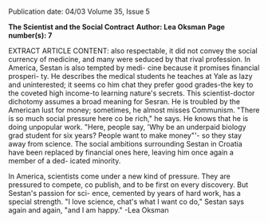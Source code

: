 Publication date: 04/03
Volume 35, Issue 5

**The Scientist and the Social Contract**
**Author: Lea Oksman**
**Page number(s): 7**

EXTRACT ARTICLE CONTENT:
also respectable, it did not convey the social 
currency of medicine, and many were 
seduced by that rival profession. In 
America, Sestan is also tempted by medi-
cine because it promises financial prosperi-
ty. He describes the medical students he 
teaches at Yale as lazy and uninterested; it 
seems co him chat they prefer good 
grades-the key to the coveted high 
income-to learning nature's secrets. 
This 
scientist-doctor 
dichotomy 
assumes a broad meaning for Sesran. He is 
troubled by the American lust for money; 
sometimes, he almost misses Communism. 
"There is so much social pressure here co be 
rich," he says. He knows that he is doing 
unpopular work. "Here, people say, 'Why 
be an underpaid biology grad student for 
six years? People want to make money"'-
so they stay away from science. The social 
ambitions surrounding Sestan in Croatia 
have been replaced by financial ones here, 
leaving him once again a member of a ded-
icated minority. 

In America, scientists come under a 
new kind of pressure. They are pressured to 
compete, co publish, and to be first on 
every discovery. But Sestan's passion for sci-
ence, cemented by years of hard work, has 
a special strength. "I love science, chat's 
what I want co do," Sestan says again and 
again, "and I am happy." 
-Lea Oksman
